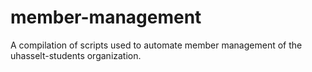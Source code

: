 # member-management
A compilation of scripts used to automate member management of the uhasselt-students organization.
